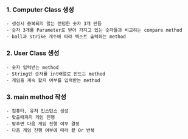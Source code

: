 ### 1. Computer Class 생성
    - 생성시 중복되지 않는 랜덤한 숫자 3개 만듬
    - 숫자 3개를 Parameter로 받아 가지고 있는 숫자들과 비교하는 compare method
    - ball과 strike 개수에 따라 텍스트 출력하는 method

### 2. User Class 생성
    - 숫자 입력받는 method
    - String인 숫자를 int배열로 만드는 method
    - 게임을 계속 할지 여부를 입력받는 method

### 3. main method 작성
    - 컴퓨터, 유저 인스턴스 생성
    - 맞출때까지 게임 진행
    - 맞추면 다음 게임 진행 여부 결정
    - 다음 게임 진행 여부에 따라 끝 Or 반복